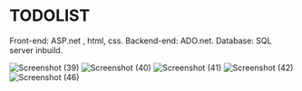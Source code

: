 # TODOLIST
Front-end: ASP.net , html, css.
Backend-end: ADO.net.
Database: SQL server inbuild.


![Screenshot (39)](https://github.com/Mohinidave/TODOLIST/assets/105622014/5056b0e9-80a3-40e9-bf38-a55e37799b69)
![Screenshot (40)](https://github.com/Mohinidave/TODOLIST/assets/105622014/f465b62f-b85e-4eb7-98f8-7be6ef25e005)
![Screenshot (41)](https://github.com/Mohinidave/TODOLIST/assets/105622014/dcc86d82-8bdb-477c-84b1-2b18c9acf7a9)
![Screenshot (42)](https://github.com/Mohinidave/TODOLIST/assets/105622014/e7b9325c-2952-418b-b4f1-6416cee7c28a)
![Screenshot (46)](https://github.com/Mohinidave/TODOLIST/assets/105622014/c2e37cd5-f598-4c4c-9a0f-744cc76ee0fe)


